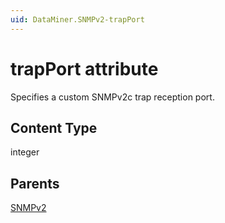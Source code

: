 ```yaml
---
uid: DataMiner.SNMPv2-trapPort
---
```


# trapPort attribute

Specifies a custom SNMPv2c trap reception port.

## Content Type

integer

## Parents

[SNMPv2](xref:DataMiner.SNMPv2)
